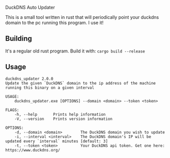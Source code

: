 DuckDNS Auto Updater

This is a small tool written in rust that will periodically point your duckdns domain to the pc running this program. I use it! 

## Building
It's a regular old rust program. Build it with:
`cargo build --release`

## Usage
```
duckdns_updater 2.0.0
Update the given `DuckDNS` domain to the ip address of the machine running this binary on a given interval

USAGE:
    duckdns_updater.exe [OPTIONS] --domain <domain> --token <token>

FLAGS:
    -h, --help       Prints help information
    -V, --version    Prints version information

OPTIONS:
    -d, --domain <domain>        The DuckDNS domain you wish to update
    -i, --interval <interval>    The DuckDNS domain's IP will be updated every `interval` minutes [default: 3]
    -t, --token <token>          Your DuckDNS api token. Get one here: https://www.duckdns.org/
```
